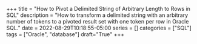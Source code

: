 +++ 
title = "How to Pivot a Delimited String of Arbitrary Length to Rows in SQL"
description = "How to transform a delimited string with an arbitrary number of tokens to a pivoted result set with one token per row in Oracle SQL."
date = 2022-08-29T10:18:55-05:00
series = []
categories = ["SQL"]
tags = ["Oracle", "database"]
draft="True"
+++

